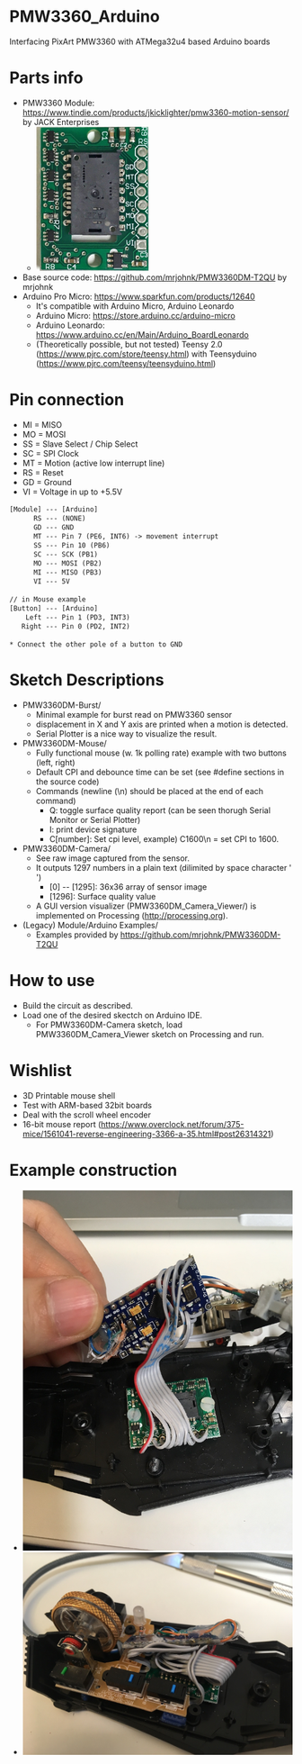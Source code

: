 # PMW3360_Arduino
Interfacing PixArt PMW3360 with ATMega32u4 based Arduino boards

# Parts info
* PMW3360 Module: https://www.tindie.com/products/jkicklighter/pmw3360-motion-sensor/ by JACK Enterprises
  * <img src="img/tindie_sensor_image.jpg" width="200" alt="PMW3360 Module Image">
* Base source code: https://github.com/mrjohnk/PMW3360DM-T2QU by mrjohnk
* Arduino Pro Micro: https://www.sparkfun.com/products/12640
  * It's compatible with Arduino Micro, Arduino Leonardo
  * Arduino Micro: https://store.arduino.cc/arduino-micro
  * Arduino Leonardo: https://www.arduino.cc/en/Main/Arduino_BoardLeonardo
  * (Theoretically possible, but not tested) Teensy 2.0 (https://www.pjrc.com/store/teensy.html) with Teensyduino (https://www.pjrc.com/teensy/teensyduino.html)

# Pin connection
* MI = MISO
* MO = MOSI
* SS = Slave Select / Chip Select
* SC = SPI Clock
* MT = Motion (active low interrupt line)
* RS = Reset
* GD = Ground
* VI = Voltage in up to +5.5V

```
[Module] --- [Arduino]
      RS --- (NONE)
      GD --- GND
      MT --- Pin 7 (PE6, INT6) -> movement interrupt
      SS --- Pin 10 (PB6)
      SC --- SCK (PB1)
      MO --- MOSI (PB2)
      MI --- MISO (PB3)
      VI --- 5V

// in Mouse example
[Button] --- [Arduino]
    Left --- Pin 1 (PD3, INT3)
   Right --- Pin 0 (PD2, INT2)
   
* Connect the other pole of a button to GND
```

# Sketch Descriptions
* PMW3360DM-Burst/
  * Minimal example for burst read on PMW3360 sensor
  * displacement in X and Y axis are printed when a motion is detected.
  * Serial Plotter is a nice way to visualize the result.
* PMW3360DM-Mouse/
  * Fully functional mouse (w. 1k polling rate) example with two buttons (left, right)
  * Default CPI and debounce time can be set (see #define sections in the source code)
  * Commands (newline (\n) should be placed at the end of each command)
    * Q: toggle surface quality report (can be seen thorugh Serial Monitor or Serial Plotter)
    * I: print device signature
    * C[number]: Set cpi level, example) C1600\n   = set CPI to 1600.
* PMW3360DM-Camera/
  * See raw image captured from the sensor.
  * It outputs 1297 numbers in a plain text (dilimited by space character ' ')
    * [0] -- [1295]: 36x36 array of sensor image
    * [1296]: Surface quality value
  * A GUI version visualizer (PMW3360DM_Camera_Viewer/) is implemented on Processing (http://processing.org). 
* (Legacy) Module/Arduino Examples/
  * Examples provided by https://github.com/mrjohnk/PMW3360DM-T2QU

# How to use
  * Build the circuit as described.
  * Load one of the desired skectch on Arduino IDE.
    * For PMW3360DM-Camera sketch, load PMW3360DM_Camera_Viewer sketch on Processing and run.
    
# Wishlist
 * 3D Printable mouse shell
 * Test with ARM-based 32bit boards
 * Deal with the scroll wheel encoder
 * 16-bit mouse report (https://www.overclock.net/forum/375-mice/1561041-reverse-engineering-3366-a-35.html#post26314321)

# Example construction
  * ![Image that shows wiring between Arduino and PMW3360 sensor module](img/mouse_example.jpg?raw=true "Mouse-Arduino Pro Micro connection")
  * ![Image that shows all the components crumpled inside a mouse](img/mouse_example2.jpg?raw=true "All things crumpled inside a mouse shell")
